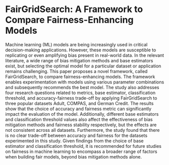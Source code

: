 # FairGridSearch: A Framework to Compare Fairness-Enhancing Models

Machine learning (ML) models are being increasingly used in critical decision-making applications. However, these models are susceptible to replicating or even amplifying bias present in real-world data. In the relevant literature, a wide range of bias mitigation methods and base estimators exist, but selecting the optimal model for a particular dataset or application remains challenging. 
This paper proposes a novel framework, called FairGridSearch, to compare fairness-enhancing models. The framework enables experimentation with models using various parameter combinations and subsequently recommends the best model. The study also addresses four research questions related to metrics, base estimator, classification threshold, and accuracy-fairness trade-off by applying FairGridSearch to three popular datasets Adult, COMPAS, and German Credit.
The results show that the choice of accuracy and fairness metric can significantly impact the evaluation of the model. Additionally, different base estimators and classification threshold values also affect the effectiveness of bias mitigation methods and fairness stability respectively, but the effects are not consistent across all datasets. Furthermore, the study found that there is no clear trade-off between accuracy and fairness for the datasets experimented in this study. Given findings from the choice of base estimator and classification threshold, it is recommended for future studies on fairness in machine learning to encompass a broader range of factors when building fair models, beyond bias mitigation methods alone.
